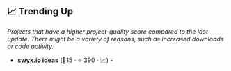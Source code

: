 ## 📈 Trending Up

_Projects that have a higher project-quality score compared to the last update. There might be a variety of reasons, such as increased downloads or code activity._

- <b><a href="https://www.swyx.io/ideas/?show=Essays">swyx.io ideas</a></b> (🥇15 ·  ⭐ 390 · 📈) - 


